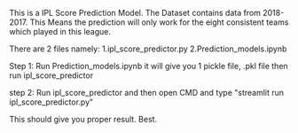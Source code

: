 This is a IPL Score Prediction Model. The Dataset contains data from 2018-2017.
This Means the prediction will only work for the eight consistent teams which played in this league.

There are 2 files namely:
1.ipl_score_predictor.py
2.Prediction_models.ipynb

Step 1:
Run Prediction_models.ipynb it will give you 1 pickle file, .pkl file then run ipl_score_predictor

step 2:
Run ipl_score_predictor and then open CMD and type "streamlit run ipl_score_predictor.py"

This should give you proper result. 
Best.
